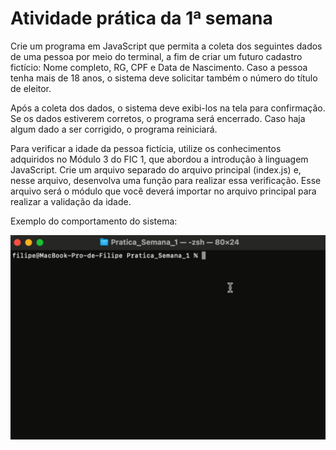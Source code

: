 # Atividade prática da 1ª semana

Crie um programa em JavaScript que permita a coleta dos seguintes dados de uma pessoa por meio do terminal, a fim de criar um futuro cadastro fictício: Nome completo, RG, CPF e Data de Nascimento. Caso a pessoa tenha mais de 18 anos, o sistema deve solicitar também o número do título de eleitor.

Após a coleta dos dados, o sistema deve exibi-los na tela para confirmação. Se os dados estiverem corretos, o programa será encerrado. Caso haja algum dado a ser corrigido, o programa reiniciará.

Para verificar a idade da pessoa fictícia, utilize os conhecimentos adquiridos no Módulo 3 do FIC 1, que abordou a introdução à linguagem JavaScript. Crie um arquivo separado do arquivo principal (index.js) e, nesse arquivo, desenvolva uma função para realizar essa verificação. Esse arquivo será o módulo que você deverá importar no arquivo principal para realizar a validação da idade.

Exemplo do comportamento do sistema:

![terminal](./img/terminal.gif)
